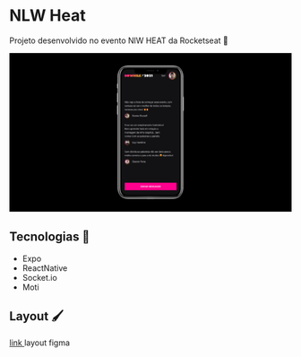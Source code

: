 # NLW Heat 

Projeto desenvolvido no evento NlW HEAT da Rocketseat 💜

<p align="center">
  <img alt="thumb" src="https://github.com/adreider/nlw-heat-mobile/blob/main/.github/thumb.png">
</p>

## Tecnologias 🚀

- Expo
- ReactNative
- Socket.io
- Moti

## Layout 🖌

<p>
<a href="https://www.figma.com/file/2F2n5oiym69eipkW3rShYe/?node-id=61419%3A92">
link
</a>
layout figma 
